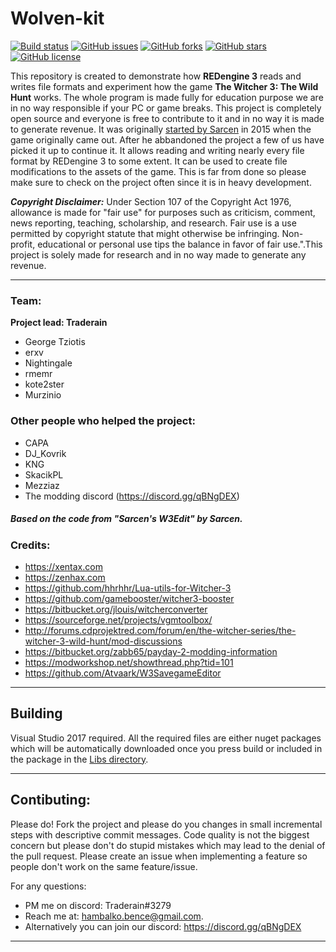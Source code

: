# Wolven-kit
[![Build status](https://ci.appveyor.com/api/projects/status/6kdip6nt23gprnnh/branch/master?svg=true)](https://ci.appveyor.com/project/Traderain/wolven-kit/branch/master)
[![GitHub issues](https://img.shields.io/github/issues/Traderain/Wolven-kit.svg)](https://github.com/Traderain/Wolven-kit/issues)
[![GitHub forks](https://img.shields.io/github/forks/Traderain/Wolven-kit.svg)](https://github.com/Traderain/Wolven-kit/network)
[![GitHub stars](https://img.shields.io/github/stars/Traderain/Wolven-kit.svg)](https://github.com/Traderain/Wolven-kit/stargazers)
[![GitHub license](https://img.shields.io/badge/license-AGPL-blue.svg)](https://raw.githubusercontent.com/Traderain/Wolven-kit/master/LICENSE)

This repository is created to demonstrate how **REDengine 3** reads and writes file formats and experiment how the game **The Witcher 3: The Wild Hunt** works. The whole program is made fully for education purpose we are in no way responsible if your PC or game breaks. This project is completely open source and everyone is free to contribute to it and in no way it is made to generate revenue. It was originally [started by Sarcen](http://forums.cdprojektred.com/forum/en/the-witcher-series/the-witcher-3-wild-hunt/mod-discussions/58758-mod-editor) in 2015 when the game originally came out. After he abbandoned the project a few of us have picked it up to continue it. It allows reading and writing nearly every file format by REDengine 3 to some extent. It can be used to create file modifications to the assets of the game. This is far from done so please make sure to check on the project often since it is in heavy development.

***Copyright Disclaimer:*** Under Section 107 of the Copyright Act 1976, allowance is made for "fair use" for purposes such as criticism, comment, news reporting, teaching, scholarship, and research. Fair use is a use permitted by copyright statute that might otherwise be infringing. Non-profit, educational or personal use tips the balance in favor of fair use.".This project is solely made for research and in no way made to generate any revenue.
***

### Team:
**Project lead: Traderain**

- George Tziotis
- erxv
- Nightingale
- rmemr
- kote2ster
- Murzinio

### Other people who helped the project:
- CAPA
- DJ_Kovrik
- KNG
- SkacikPL
- Mezziaz
- The modding discord (https://discord.gg/qBNgDEX)

##### *Based on the code from "Sarcen's W3Edit" by Sarcen*.

### Credits:

- https://xentax.com
- https://zenhax.com
- https://github.com/hhrhhr/Lua-utils-for-Witcher-3
- https://github.com/gamebooster/witcher3-booster
- https://bitbucket.org/jlouis/witcherconverter
- https://sourceforge.net/projects/vgmtoolbox/
- http://forums.cdprojektred.com/forum/en/the-witcher-series/the-witcher-3-wild-hunt/mod-discussions
- https://bitbucket.org/zabb65/payday-2-modding-information
- https://modworkshop.net/showthread.php?tid=101
- https://github.com/Atvaark/W3SavegameEditor

***

## Building
Visual Studio 2017 required. All the required files are either nuget packages which will be automatically downloaded once you press build or included in the package in the [Libs directory](/Libs/).

***

## Contibuting:
Please do! Fork the project and please do you changes in small incremental steps with descriptive commit messages. Code quality is not the biggest concern but please don't do stupid mistakes which may lead to the denial of the pull request. Please create an issue when implementing a feature so people don't work on the same feature/issue.

For any questions:
- PM me on discord: Traderain#3279 
- Reach me at: hambalko.bence@gmail.com.
- Alternatively you can join our discord: https://discord.gg/qBNgDEX
***
